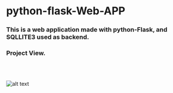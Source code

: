 # python-flask-Web-APP

### This is a web application made with python-Flask, and SQLLITE3 used as backend.

### Project View.

<br>
<br>

![alt text](https://github.com/kavyanshpandey/python-flask-blog/pic1.jpg)

